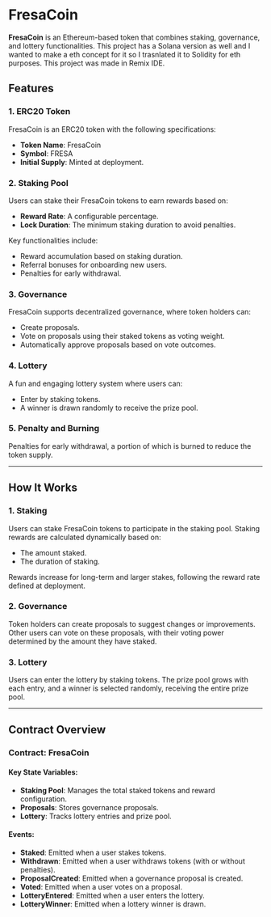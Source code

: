 # FresaCoin

**FresaCoin** is an Ethereum-based token that combines staking, governance, and lottery functionalities. This project has a Solana version as well and I wanted to make a eth concept for it so I trasnlated it to Solidity for eth purposes. This project was made in Remix IDE. 

## Features

### 1. ERC20 Token

FresaCoin is an ERC20 token with the following specifications:

- **Token Name**: FresaCoin
- **Symbol**: FRESA
- **Initial Supply**: Minted at deployment.

### 2. Staking Pool

Users can stake their FresaCoin tokens to earn rewards based on:

- **Reward Rate**: A configurable percentage.
- **Lock Duration**: The minimum staking duration to avoid penalties.

Key functionalities include:

- Reward accumulation based on staking duration.
- Referral bonuses for onboarding new users.
- Penalties for early withdrawal.

### 3. Governance

FresaCoin supports decentralized governance, where token holders can:

- Create proposals.
- Vote on proposals using their staked tokens as voting weight.
- Automatically approve proposals based on vote outcomes.

### 4. Lottery

A fun and engaging lottery system where users can:

- Enter by staking tokens.
- A winner is drawn randomly to receive the prize pool.

### 5. Penalty and Burning

Penalties for early withdrawal, a portion of which is burned to reduce the token supply.

---

## How It Works

### 1. Staking

Users can stake FresaCoin tokens to participate in the staking pool. Staking rewards are calculated dynamically based on:

- The amount staked.
- The duration of staking.

Rewards increase for long-term and larger stakes, following the reward rate defined at deployment.

### 2. Governance

Token holders can create proposals to suggest changes or improvements. Other users can vote on these proposals, with their voting power determined by the amount they have staked.

### 3. Lottery

Users can enter the lottery by staking tokens. The prize pool grows with each entry, and a winner is selected randomly, receiving the entire prize pool.

---

## Contract Overview

### Contract: FresaCoin

#### Key State Variables:
- **Staking Pool**: Manages the total staked tokens and reward configuration.
- **Proposals**: Stores governance proposals.
- **Lottery**: Tracks lottery entries and prize pool.

#### Events:
- **Staked**: Emitted when a user stakes tokens.
- **Withdrawn**: Emitted when a user withdraws tokens (with or without penalties).
- **ProposalCreated**: Emitted when a governance proposal is created.
- **Voted**: Emitted when a user votes on a proposal.
- **LotteryEntered**: Emitted when a user enters the lottery.
- **LotteryWinner**: Emitted when a lottery winner is drawn.
